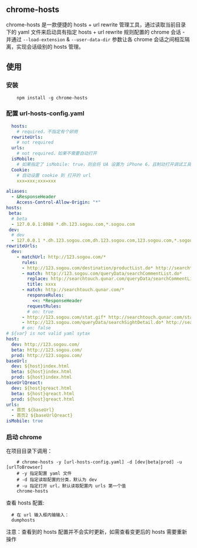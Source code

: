 ## chrome-hosts

chrome-hosts 是一款便捷的 hosts + url rewrite 管理工具，通过读取当前目录下的 yaml 文件来启动具有指定 hosts + url rewrite 规则配置的 chrome 会话 - 并通过 `--load-extension` & `--user-data-dir` 参数让各 chrome 会话之间相互隔离，实现会话级别的 hosts 管理。

## 使用

### 安装

```
    npm install -g chrome-hosts
```

### 配置 url-hosts-config.yaml

```yaml
  hosts:
    # required，不指定有个卵用
  rewriteUrls:
    # not required
  urls:
    # not required，如果不需要自动打开
  isMobile:
    # 如果指定了 isMobile: true，则会将 UA 设置为 iPhone 6，且制动打开调试工具
  Cookie:
    # 自动设置 cookie 到 打开的 url
    xxx=xxx;xxx=xxx
```

```yaml
aliases:
  - &ResponseHeader
    Access-Control-Allow-Origin: "*"
hosts:
 beta:
  # beta
  - 127.0.0.1:8088 *.dh.123.sogou.com,*.sogou.com
 dev:
  # dev
  - 127.0.0.1 *.dh.123.sogou.com,dh.123.sogou.com,123.sogou.com,*.sogou.com
rewriteUrls:
  dev:
    - matchUrl: http://123.sogou.com/*
      rules:
      - http://123.sogou.com/destination/productList.do* http://searchtouch.qunar.com/destination/productList.do* xxxx
      - match: http://123.sogou.com/queryData/searchCommentList.do*
        replace: http://searchtouch.qunar.com/queryData/searchCommentList.do*
        title: xxxx
      - match: http://searchtouch.qunar.com/*
        responseRules:
          <<: *ResponseHeader
        requestRules:
        # on: true
      - http://123.sogou.com/stat.gif* http://searchtouch.qunar.com/stat.gif*
      - http://123.sogou.com/queryData/searchSightDetail.do* http://search.qunar.com/queryData/searchSightDetail.do*
      # on: false
# ${var} is not valid yaml sytax
host:
  dev: http://123.sogou.com/
  beta: http://123.sogou.com/
  prod: http://123.sogou.com/
baseUrl:
  dev: ${host}index.html 
  beta: ${host}index.html
  prod: ${host}index.html
baseUrlQreact:
  dev: ${host}qreact.html 
  beta: ${host}qreact.html
  prod: ${host}qreact.html
urls:
  - 首页 ${baseUrl}
  - 首页2 ${baseUrlQreact}
isMobile: true
```

### 启动 chrome

在项目目录下调用：

```
    # chrome-hosts -y [url-hosts-config.yaml] -d [dev|beta|prod] -u [urlToBrowser]
    # -y 指定配置 yaml 文件
    # -d 指定读取配置的分类，默认为 dev
    # -u 指定打开 url，默认读取配置内 urls 第一个值
    chrome-hosts
```

查看 hosts 配置:

```
  # 在 url 输入框内输输入：
  dumphosts
```

注意：查看到的 hosts 配置并不会实时更新，如需查看变更后的 hosts 需要重新操作
